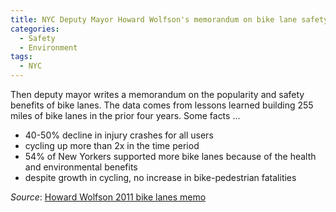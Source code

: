 ```yaml
---
title: NYC Deputy Mayor Howard Wolfson's memorandum on bike lane safety benefits
categories:
  - Safety
  - Environment
tags:
  - NYC
---
```


Then deputy mayor writes a memorandum on the popularity and safety benefits of bike lanes. The data comes from lessons
learned building 255 miles of bike lanes in the prior four years. Some facts ...

* 40-50% decline in injury crashes for all users
* cycling up more than 2x in the time period
* 54% of New Yorkers supported more bike lanes because of the health and environmental benefits
* despite growth in cycling, no increase in bike-pedestrian fatalities

_Source_: [Howard Wolfson 2011 bike lanes memo](/images/research/2011-nyc-wolfson-bike-lanes-memo.pdf)
